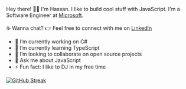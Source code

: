 Hey there! 👋🏼 I'm Hassan. I like to build cool stuff with JavaScript. I'm a Software Engineer at <a href="https://www.microsoft.com/en-us/madc" target="_blank">Microsoft</a>. <br><br>:coffee: Wanna chat? :point_right: Feel free to connect with me on <a href="https://www.linkedin.com/in/hassanmuhashamy/" target="_blank">LinkedIn</a>

- 🔭 I’m currently working on C#
- 🌱 I’m currently learning TypeScript
- 👯 I’m looking to collaborate on open source projects
- 💬 Ask me about JavaScript
- ⚡ Fun fact: I like to DJ in my free time


[![GitHub Streak](https://github-readme-streak-stats.herokuapp.com?user=HassanMasoud&theme=dark&date_format=j%20M%5B%20Y%5D)](https://git.io/streak-stats)
